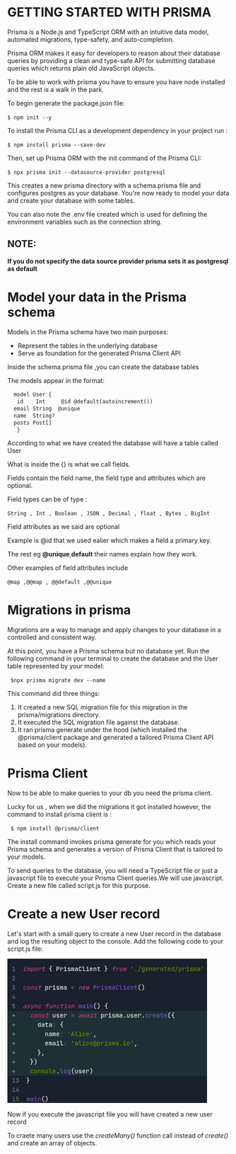 # GETTING STARTED WITH PRISMA
 Prisma is a Node.js and TypeScript ORM with an intuitive data model, automated migrations, type-safety, and auto-completion.

 Prisma ORM makes it easy for developers to reason about their database queries by providing a clean and type-safe API for submitting database queries which returns plain old JavaScript objects.

 To be able to work with prisma you have to ensure you have node installed and the rest is a walk in the park.

 To begin generate the package.json file:

 `$ npm init --y`

 To install the Prisma CLI as a development dependency in your project run :

 `$ npm install prisma --save-dev `

 Then, set up Prisma ORM with the init command of the Prisma CLI:

 `$ npx prisma init --datasource-provider postgresql `

 This creates a new prisma directory with a schema.prisma file and configures postgres as your database. You're now ready to model your data and create your database with some tables.


 You can also note the .env file created which is used for defining the environment variables such as the connection string.

 ## NOTE:

**If you do not specify the data source provider prisma sets it as postgresql as default**

# Model your data in the Prisma schema

Models in the Prisma schema have two main purposes:

* Represent the tables in the underlying database
* Serve as foundation for the generated Prisma Client API

Inside the schema.prisma file ,you can create the database tables 

The models appear in the format:

      model User {
       id    Int     @id @default(autoincrement())
      email String  @unique 
      name  String?
      posts Post[]
       }

 According to what we have created the database will have a table called  User

 What is inside the  {} is what we call fields.

 Fields contain the field name, the field type and attributes which are optional.

 Field types can be of type :

 `String , Int , Boolean , JSON , Decimal , float , Bytes , BigInt`  

 Field attributes as we said are optional 

 Example is @id that we used ealier which makes a field a primary key.

 The rest eg **@unique**,**default** their names explain how they work.

 Other examples of field attributes include 

 `@map ,@@map , @@default ,@@unique`

 # Migrations in prisma

Migrations are a way to manage and apply changes to your database in a controlled and consistent way.

At this point, you have a Prisma schema but no database yet. Run the following command in your terminal to create the  database and the User  table represented by your model:

` $npx prisma migrate dev --name`

This command did three things:

1. It created a new SQL migration file for this migration in the prisma/migrations directory.
2. It executed the SQL migration file against the database.
3. It ran prisma generate under the hood (which installed the @prisma/client package and generated a tailored   Prisma Client API based on your models).

# Prisma Client

Now to be able to make queries to your db you need the prisma client.

Lucky for us , when we did the migrations it got installed however, the command to install prisma client is :

` $ npm install @prisma/client`

The install command invokes prisma generate for you which reads your Prisma schema and generates a version of Prisma Client that is tailored to your models.

To send queries to the database, you will need a TypeScript file or just a javascript file to execute your Prisma Client queries.We will use javascript. Create a new file called script.js for this purpose.

# Create a new User record
Let's start with a small query to create a new User record in the database and log the resulting object to the console. Add the following code to your script.js file:

![alt text](image.png)

Now if you execute the javascript file you will have created a new user record

To craete many users use the *createMany()* function call instead of *create()* and create an array of objects.